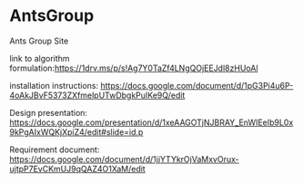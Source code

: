 # AntsGroup
Ants Group Site

link to algorithm formulation:https://1drv.ms/p/s!Ag7Y0TaZf4LNgQOjEEJdl8zHUoAl

installation instructions: https://docs.google.com/document/d/1pG3Pi4u6P-4oAkJBvF5373ZXfmelpUTwDbgkPuIKe9Q/edit

Design presentation: https://docs.google.com/presentation/d/1xeAAGOTjNJBRAY_EnWIEeIb9L0x9kPgAIxWQKjXpiZ4/edit#slide=id.p

Requirement document: https://docs.google.com/document/d/1jjYTYkrOjVaMxvOrux-ujtpP7EvCKmUJ9qQAZ4O1XaM/edit


